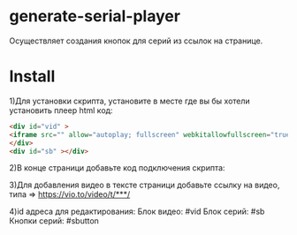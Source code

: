 # generate-serial-player
Осуществляет создания кнопок для серий из ссылок на странице.

# Install
1)Для установки скрипта, установите в месте где вы бы хотели установить плеер html код:

```html
<div id="vid" >
<iframe src="" allow="autoplay; fullscreen" webkitallowfullscreen="true" mozallowfullscreen="true" allowfullscreen="true" frameborder="0" width="100%" height="100%"></iframe>
</div>
<div id="sb" ></div>
```

2)В конце страници добавьте код подключения скрипта:

<script src="js/HDGOP.js"></script>

3)Для добавления видео в тексте страници добавьте ссылку на видео, типа => https://vio.to/video/t/***/

4)id адреса для редактирования:
 Блок видео: #vid
 Блок серий: #sb
 Кнопки серий: #sbutton
